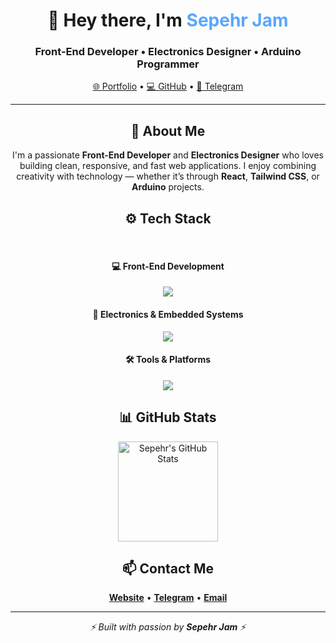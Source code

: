 <!-- Profile Header -->
<h1 align="center">👋 Hey there, I'm <span style="color:#58a6ff;">Sepehr Jam</span></h1>
<h3 align="center">Front-End Developer • Electronics Designer • Arduino Programmer</h3>

<p align="center">
  <a href="https://sepehrjam.github.io" target="_blank">🌐 Portfolio</a> • 
  <a href="https://github.com/SepehrJam" target="_blank">💻 GitHub</a> • 
  <a href="https://t.me/SepehrGJM" target="_blank">💬 Telegram</a>
</p>

<hr/>

<!-- About Me -->
<h2 align="center">🧠 About Me</h2>

<p align="center">
  I'm a passionate <b>Front-End Developer</b> and <b>Electronics Designer</b> who loves building clean, responsive, and fast web applications.  
  I enjoy combining creativity with technology — whether it’s through <b>React</b>, <b>Tailwind CSS</b>, or <b>Arduino</b> projects.
</p>

<!-- Tech Stack -->
<h2 align="center">⚙️ Tech Stack</h2>
<br/>
<h4 align="center">💻 Front-End Development</h4>
<p align="center">
  <img src="https://skillicons.dev/icons?i=html,css,js,react,vite,tailwind" />
</p>
<h4 align="center">🔌 Electronics & Embedded Systems</h4>
<p align="center">
  <img src="https://skillicons.dev/icons?i=arduino" />
</p>
<h4 align="center">🛠 Tools & Platforms</h4>
<p align="center">
  <img src="https://skillicons.dev/icons?i=git,github,vscode" />
</p>
<!-- GitHub Stats -->
<h2 align="center">📊 GitHub Stats</h2>
<p align="center">
 <img src="https://github-readme-stats.vercel.app/api/top-langs/?username=SepehrJam&layout=compact&theme=tokyonight" alt="Sepehr's GitHub Stats" height="160"/>
</p>
<!-- Contact -->
<h2 align="center">📫 Contact Me</h2>
<p align="center">
  <a href="https://sepehrjam.github.io" target="_blank"><b>Website</b></a> • 
  <a href="https://t.me/SepehrGJM" target="_blank"><b>Telegram</b></a> • 
  <a href="mailto:sghafarian674@gmail.com"><b>Email</b></a>
</p>
<hr/>
<p align="center">
  <i>⚡ Built with passion by <b>Sepehr Jam</b> ⚡</i>
</p>
